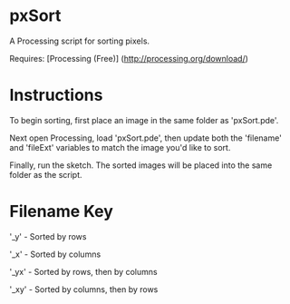 pxSort
======

A Processing script for sorting pixels.

Requires: [Processing (Free)] (http://processing.org/download/)


Instructions
============

To begin sorting, first place an image in the same folder as 'pxSort.pde'. 

Next open Processing, load 'pxSort.pde', then update both the 'filename' and 'fileExt' variables to match the image you'd like to sort.

Finally, run the sketch. The sorted images will be placed into the same folder as the script.


Filename Key
============

'_y' - Sorted by rows

'_x' - Sorted by columns

'_yx' - Sorted by rows, then by columns

'_xy' - Sorted by columns, then by rows
